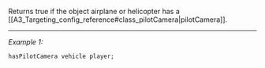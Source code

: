 Returns true if the object airplane or helicopter has a [[A3_Targeting_config_reference#class_pilotCamera|pilotCamera]].


---
*Example 1:*
```sqf
hasPilotCamera vehicle player;
```